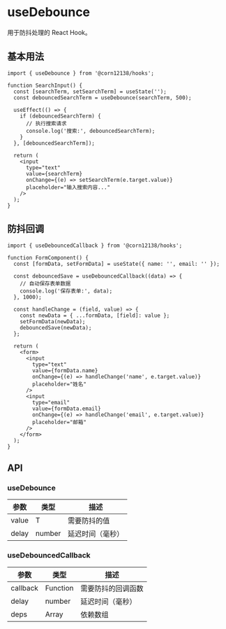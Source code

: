 # useDebounce

用于防抖处理的 React Hook。

## 基本用法

```tsx
import { useDebounce } from '@corn12138/hooks';

function SearchInput() {
  const [searchTerm, setSearchTerm] = useState('');
  const debouncedSearchTerm = useDebounce(searchTerm, 500);
  
  useEffect(() => {
    if (debouncedSearchTerm) {
      // 执行搜索请求
      console.log('搜索:', debouncedSearchTerm);
    }
  }, [debouncedSearchTerm]);
  
  return (
    <input
      type="text"
      value={searchTerm}
      onChange={(e) => setSearchTerm(e.target.value)}
      placeholder="输入搜索内容..."
    />
  );
}
```

## 防抖回调

```tsx
import { useDebouncedCallback } from '@corn12138/hooks';

function FormComponent() {
  const [formData, setFormData] = useState({ name: '', email: '' });
  
  const debouncedSave = useDebouncedCallback((data) => {
    // 自动保存表单数据
    console.log('保存表单:', data);
  }, 1000);
  
  const handleChange = (field, value) => {
    const newData = { ...formData, [field]: value };
    setFormData(newData);
    debouncedSave(newData);
  };
  
  return (
    <form>
      <input
        type="text"
        value={formData.name}
        onChange={(e) => handleChange('name', e.target.value)}
        placeholder="姓名"
      />
      <input
        type="email"
        value={formData.email}
        onChange={(e) => handleChange('email', e.target.value)}
        placeholder="邮箱"
      />
    </form>
  );
}
```

## API

### useDebounce

| 参数 | 类型 | 描述 |
|------|------|------|
| value | T | 需要防抖的值 |
| delay | number | 延迟时间（毫秒） |

### useDebouncedCallback

| 参数 | 类型 | 描述 |
|------|------|------|
| callback | Function | 需要防抖的回调函数 |
| delay | number | 延迟时间（毫秒） |
| deps | Array | 依赖数组 | 